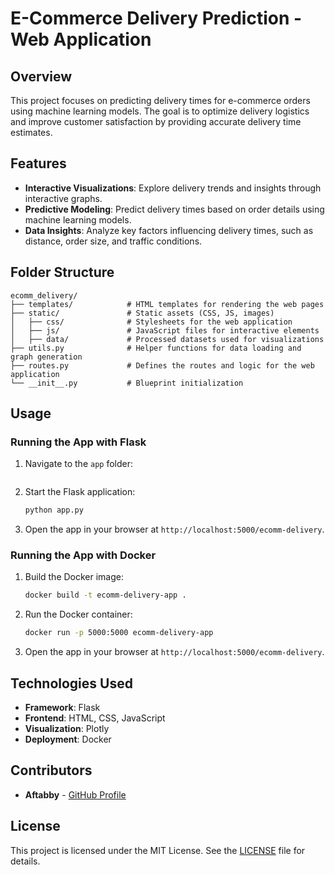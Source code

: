 # E-Commerce Delivery Prediction - Web Application

## Overview
This project focuses on predicting delivery times for e-commerce orders using machine learning models. The goal is to optimize delivery logistics and improve customer satisfaction by providing accurate delivery time estimates.

## Features
- **Interactive Visualizations**: Explore delivery trends and insights through interactive graphs.
- **Predictive Modeling**: Predict delivery times based on order details using machine learning models.
- **Data Insights**: Analyze key factors influencing delivery times, such as distance, order size, and traffic conditions.

## Folder Structure
```
ecomm_delivery/
├── templates/            # HTML templates for rendering the web pages
├── static/               # Static assets (CSS, JS, images)
│   ├── css/              # Stylesheets for the web application
│   ├── js/               # JavaScript files for interactive elements
│   ├── data/             # Processed datasets used for visualizations
├── utils.py              # Helper functions for data loading and graph generation
├── routes.py             # Defines the routes and logic for the web application
└── __init__.py           # Blueprint initialization
```

## Usage

### Running the App with Flask
1. Navigate to the `app` folder:
   ```git clone git@github.com:Aftabby/ecomm-delivery-project.git
   ```
2. Start the Flask application:
   ```bash
   python app.py
   ```
3. Open the app in your browser at `http://localhost:5000/ecomm-delivery`.

### Running the App with Docker
1. Build the Docker image:
   ```bash
   docker build -t ecomm-delivery-app .
   ```
2. Run the Docker container:
   ```bash
   docker run -p 5000:5000 ecomm-delivery-app
   ```
3. Open the app in your browser at `http://localhost:5000/ecomm-delivery`.

## Technologies Used
- **Framework**: Flask
- **Frontend**: HTML, CSS, JavaScript
- **Visualization**: Plotly
- **Deployment**: Docker

## Contributors
- **Aftabby** - [GitHub Profile](https://github.com/Aftabby)

## License
This project is licensed under the MIT License. See the [LICENSE](../../../../LICENSE) file for details.

